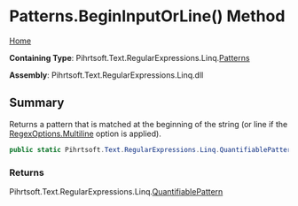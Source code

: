 # Patterns\.BeginInputOrLine\(\) Method

[Home](../../../../../../README.md)

**Containing Type**: Pihrtsoft\.Text\.RegularExpressions\.Linq\.[Patterns](../README.md)

**Assembly**: Pihrtsoft\.Text\.RegularExpressions\.Linq\.dll

## Summary

Returns a pattern that is matched at the beginning of the string \(or line if the [RegexOptions.Multiline](https://docs.microsoft.com/en-us/dotnet/api/system.text.regularexpressions.regexoptions.multiline) option is applied\)\.

```csharp
public static Pihrtsoft.Text.RegularExpressions.Linq.QuantifiablePattern BeginInputOrLine()
```

### Returns

Pihrtsoft\.Text\.RegularExpressions\.Linq\.[QuantifiablePattern](../../QuantifiablePattern/README.md)

